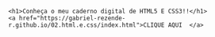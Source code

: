 

    <h1>Conheça o meu caderno digital de HTML5 E CSS3!!</h1>
    <a href="https://gabriel-rezende-r.github.io/02.html.e.css/index.html">CLIQUE AQUI  </a>

    

    
    
 
